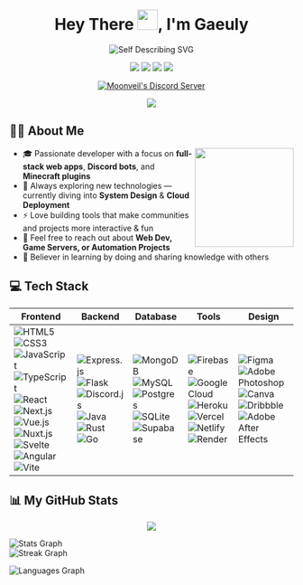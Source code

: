 <h1 align="center">Hey There <img src="https://user-images.githubusercontent.com/74038190/214644152-52f47eb3-5e31-4f47-8758-05c9468d5596.gif" width="36" />, I'm Gaeuly</h1>

<div align="center">

![Self Describing SVG](https://readme-typing-svg.demolab.com?font=Fira+Code&weight=600&size=36&pause=1000&color=FFFFFF&center=true&vCenter=true&random=false&width=500&height=100&lines=Discord+Developer;Full+Stack+Developer;Minecraft+Developer;Tech+Hacking)

[<img src="https://img.shields.io/badge/Discord%20-%235865F2.svg?&style=for-the-badge&logo=discord&logoColor=white"/>](https://discord.gg/vegmwmZt8G)
[<img src="https://img.shields.io/badge/Portfolio%20-%235237ED.svg?&style=for-the-badge&logo=googlechrome&logoColor=white"/>](https://gaeuly.netlify.app/)
[<img src="https://img.shields.io/badge/YouTube%20-%23FF0000.svg?&style=for-the-badge&logo=youtube&logoColor=white"/>](https://www.youtube.com/@GaeuIy)
[<img src="https://img.shields.io/badge/Gmail%20-%23EA4335.svg?&style=for-the-badge&logo=gmail&logoColor=white"/>](mailto:7gaeuly@gmail.com)
<p align="center">
  <a href="https://discord.gg/vegmwmZt8G" target="_blank">
    <img align="center" src="https://dcbadge.limes.pink/api/server/https://discord.gg/vegmwmZt8G" alt="Moonveil's Discord Server" />
  </a>
</p>
</div>

<p align="center">
  <a href="https://discord.gg/vegmwmZt8G" target="_blank">
    <img align="center" src="https://lanyard.cnrad.dev/api/500293365494054932?theme=dark&idleMessage=I'm%20working%20on%20something%20important%20and%20secret!" />
  </a>
</p>

## 👨‍💻 About Me

<img align="right" height="175" src="https://user-images.githubusercontent.com/74038190/225813708-98b745f2-7d22-48cf-9150-083f1b00d6c9.gif"  />

<div align="left">

- 🎓 Passionate developer with a focus on **full-stack web apps**, **Discord bots**, and **Minecraft plugins**  
- 🌱 Always exploring new technologies — currently diving into **System Design** & **Cloud Deployment**  
- ⚡ Love building tools that make communities and projects more interactive & fun  
- 💬 Feel free to reach out about **Web Dev, Game Servers, or Automation Projects**  
- 🚀 Believer in learning by doing and sharing knowledge with others  

</div>

## 💻 Tech Stack  

| Frontend | Backend | Database | Tools | Design |
|----------|---------|----------|-------|--------|
| ![HTML5](https://img.shields.io/badge/html5-%23E34F26.svg?style=for-the-badge&logo=html5&logoColor=white) ![CSS3](https://img.shields.io/badge/css3-%231572B6.svg?style=for-the-badge&logo=css3&logoColor=white) ![JavaScript](https://img.shields.io/badge/javascript-%23323330.svg?style=for-the-badge&logo=javascript&logoColor=%23F7DF1E) ![TypeScript](https://img.shields.io/badge/typescript-%23007ACC.svg?style=for-the-badge&logo=typescript&logoColor=white) ![React](https://img.shields.io/badge/react-%2320232a.svg?style=for-the-badge&logo=react&logoColor=%2361DAFB) ![Next.js](https://img.shields.io/badge/next.js-%23000000.svg?style=for-the-badge&logo=nextdotjs&logoColor=white) ![Vue.js](https://img.shields.io/badge/vuejs-%2335495e.svg?style=for-the-badge&logo=vuedotjs&logoColor=%234FC08D) ![Nuxt.js](https://img.shields.io/badge/nuxt-%2300DC82.svg?style=for-the-badge&logo=nuxtdotjs&logoColor=white) ![Svelte](https://img.shields.io/badge/svelte-%23f1413d.svg?style=for-the-badge&logo=svelte&logoColor=white) ![Angular](https://img.shields.io/badge/angular-%23DD0031.svg?style=for-the-badge&logo=angular&logoColor=white) ![Vite](https://img.shields.io/badge/vite-%23646CFF.svg?style=for-the-badge&logo=vite&logoColor=white) | ![Express.js](https://img.shields.io/badge/express.js-%23404d59.svg?style=for-the-badge&logo=express&logoColor=%2361DAFB) ![Flask](https://img.shields.io/badge/flask-%23000.svg?style=for-the-badge&logo=flask&logoColor=white) ![Discord.js](https://img.shields.io/badge/Discord.js-%232C2F33.svg?style=for-the-badge&logo=discord&logoColor=white) ![Java](https://img.shields.io/badge/java-%23ED8B00.svg?style=for-the-badge&logo=openjdk&logoColor=white) ![Rust](https://img.shields.io/badge/rust-%23000000.svg?style=for-the-badge&logo=rust&logoColor=white) ![Go](https://img.shields.io/badge/go-%2300ADD8.svg?style=for-the-badge&logo=go&logoColor=white) | ![MongoDB](https://img.shields.io/badge/MongoDB-%234ea94b.svg?style=for-the-badge&logo=mongodb&logoColor=white) ![MySQL](https://img.shields.io/badge/mysql-%2300000f.svg?style=for-the-badge&logo=mysql&logoColor=white) ![Postgres](https://img.shields.io/badge/postgres-%23316192.svg?style=for-the-badge&logo=postgresql&logoColor=white) ![SQLite](https://img.shields.io/badge/sqlite-%2307405e.svg?style=for-the-badge&logo=sqlite&logoColor=white) ![Supabase](https://img.shields.io/badge/Supabase-3ECF8E?style=for-the-badge&logo=supabase&logoColor=white) | ![Firebase](https://img.shields.io/badge/firebase-%23039BE5.svg?style=for-the-badge&logo=firebase) ![Google Cloud](https://img.shields.io/badge/GoogleCloud-%234285F4.svg?style=for-the-badge&logo=google-cloud&logoColor=white) ![Heroku](https://img.shields.io/badge/heroku-%23430098.svg?style=for-the-badge&logo=heroku&logoColor=white) ![Vercel](https://img.shields.io/badge/vercel-%23000000.svg?style=for-the-badge&logo=vercel&logoColor=white) ![Netlify](https://img.shields.io/badge/netlify-%23000000.svg?style=for-the-badge&logo=netlify&logoColor=#00C7B7) ![Render](https://img.shields.io/badge/Render-%46E3B7.svg?style=for-the-badge&logo=render&logoColor=white) | ![Figma](https://img.shields.io/badge/figma-%23F24E1E.svg?style=for-the-badge&logo=figma&logoColor=white) ![Adobe Photoshop](https://img.shields.io/badge/adobe%20photoshop-%2331A8FF.svg?style=for-the-badge&logo=adobe%20photoshop&logoColor=white) ![Canva](https://img.shields.io/badge/Canva-%2300C4CC.svg?style=for-the-badge&logo=Canva&logoColor=white) ![Dribbble](https://img.shields.io/badge/Dribbble-EA4C89?style=for-the-badge&logo=dribbble&logoColor=white) ![Adobe After Effects](https://img.shields.io/badge/Adobe%20After%20Effects-9999FF.svg?style=for-the-badge&logo=Adobe%20After%20Effects&logoColor=white) |

## 📊 My GitHub Stats

<p align="center">
  <img src="https://github-profile-trophy.vercel.app/?username=Gaeuly&no-frame=true&margin-w=15&margin-h=15
  &title=9B30FF&text=CCCCCC&bg_color=000000,4B0082,8A2BE2" />
</p>

![Stats Graph](https://github-readme-stats.vercel.app/api?username=Gaeuly&show_icons=true&include_all_commits=true&count_private=true&theme=midnight-purple&hide_border=true&rank_icon=github)<br/>
![Streak Graph](https://github-readme-streak-stats.herokuapp.com?user=Gaeuly&theme=midnight-purple&hide_border=true)<br/>

![Languages Graph](https://github-readme-stats.vercel.app/api/top-langs?username=Gaeuly&layout=donut&card_width=320&langs_count=6&theme=midnight-purple&hide_border=true)
